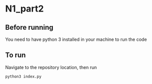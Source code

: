 # N1_part2


## Before running

You need to have python 3 installed in your machine to run the code


## To run

Navigate to the repository location, then run 

```bash
python3 index.py
```
